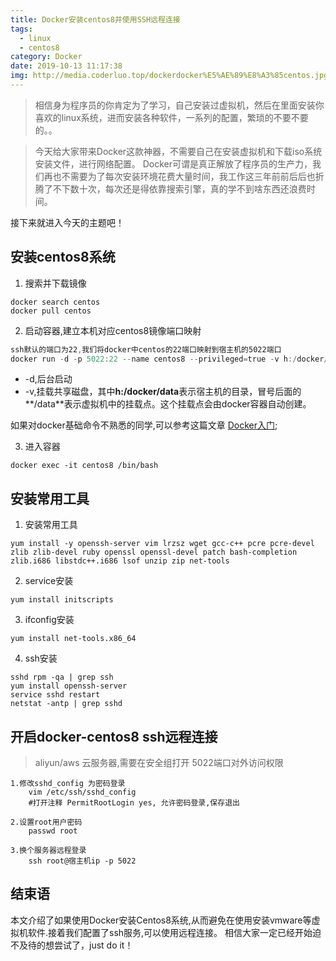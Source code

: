 ```yaml
---
title: Docker安装centos8并使用SSH远程连接
tags: 
  - linux 
  - centos8
category: Docker
date: 2019-10-13 11:17:38
img: http://media.coderluo.top/dockerdocker%E5%AE%89%E8%A3%85centos.jpg
---
```





> 相信身为程序员的你肯定为了学习，自己安装过虚拟机，然后在里面安装你喜欢的linux系统，进而安装各种软件，一系列的配置，繁琐的不要不要的。。

> 今天给大家带来Docker这款神器，不需要自己在安装虚拟机和下载iso系统安装文件，进行网络配置。 Docker可谓是真正解放了程序员的生产力，我们再也不需要为了每次安装环境花费大量时间，我工作这三年前前后后也折腾了不下数十次，每次还是得依靠搜索引擎，真的学不到啥东西还浪费时间。

接下来就进入今天的主题吧！



## 安装centos8系统



1. 搜索并下载镜像

```shell
docker search centos
docker pull centos
```



2. 启动容器,建立本机对应centos8镜像端口映射

```powershell
ssh默认的端口为22,我们将docker中centos的22端口映射到宿主机的5022端口
docker run -d -p 5022:22 --name centos8 --privileged=true -v h:/docker/data:/data centos /usr/sbin/init
```

- -d,后台启动
- -v,挂载共享磁盘，其中**h:/docker/data**表示宿主机的目录，冒号后面的**/data**表示虚拟机中的挂载点。这个挂载点会由docker容器自动创建。

如果对docker基础命令不熟悉的同学,可以参考这篇文章 [Docker入门](<http://coderluo.top/2019/08/17/docker/docker-ru-men/>);


3. 进入容器

```shell
docker exec -it centos8 /bin/bash
```



## 安装常用工具



1. 安装常用工具

```shell
yum install -y openssh-server vim lrzsz wget gcc-c++ pcre pcre-devel zlib zlib-devel ruby openssl openssl-devel patch bash-completion zlib.i686 libstdc++.i686 lsof unzip zip net-tools
```



2. service安装

```shell
yum install initscripts  
```



3. ifconfig安装

```shell
yum install net-tools.x86_64
```



4. ssh安装

```shell
sshd rpm -qa | grep ssh
yum install openssh-server 
service sshd restart
netstat -antp | grep sshd
```



## 开启docker-centos8 ssh远程连接




> aliyun/aws 云服务器,需要在安全组打开 5022端口对外访问权限




```shell
1.修改sshd_config 为密码登录
    vim /etc/ssh/sshd_config
    #打开注释 PermitRootLogin yes, 允许密码登录,保存退出

2.设置root用户密码
    passwd root

3.换个服务器远程登录
    ssh root@宿主机ip -p 5022
```





## 结束语



本文介绍了如果使用Docker安装Centos8系统,从而避免在使用安装vmware等虚拟机软件.接着我们配置了ssh服务,可以使用远程连接。 相信大家一定已经开始迫不及待的想尝试了，just do it！





















